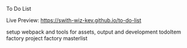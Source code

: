 To Do List

Live Preview: https://swith-wiz-kev.github.io/to-do-list

setup webpack and tools for assets, output and development
todoItem factory
project factory
masterlist
